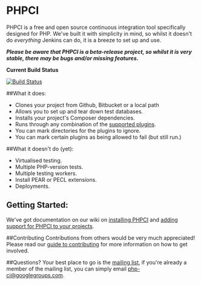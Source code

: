 PHPCI
=====

PHPCI is a free and open source continuous integration tool specifically designed for PHP. We've  built it with simplicity in mind, so whilst it doesn't do *everything* Jenkins can do, it is a breeze to set up and use.

_**Please be aware that PHPCI is a beta-release project, so whilst it is very stable, there may be bugs and/or missing features.**_

**Current Build Status**

[![Build Status](http://phpci.block8.net/build-status/image/2)](http://phpci.block8.net/build-status/view/2)

##What it does:
* Clones your project from Github, Bitbucket or a local path
* Allows you to set up and tear down test databases.
* Installs your project's Composer dependencies.
* Runs through any combination of the [supported plugins](https://github.com/Block8/PHPCI/wiki#plugins).
* You can mark directories for the plugins to ignore.
* You can mark certain plugins as being allowed to fail (but still run.)

##What it doesn't do (yet):
* Virtualised testing.
* Multiple PHP-version tests.
* Multiple testing workers.
* Install PEAR or PECL extensions.
* Deployments.

## Getting Started:
We've got documentation on our wiki on [installing PHPCI](https://github.com/Block8/PHPCI/wiki/Installing-PHPCI) and [adding support for PHPCI to your projects](https://github.com/Block8/PHPCI/wiki/Adding-PHPCI-Support-to-Your-Projects).

##Contributing
Contributions from others would be very much appreciated! Please read our [guide to contributing](https://github.com/Block8/PHPCI/wiki/Contributing-to-PHPCI) for more information on how to get involved.

##Questions?
Your best place to go is the [mailing list](https://groups.google.com/forum/#!forum/php-ci), if you're already a member of the mailing list, you can simply email php-ci@googlegroups.com.
